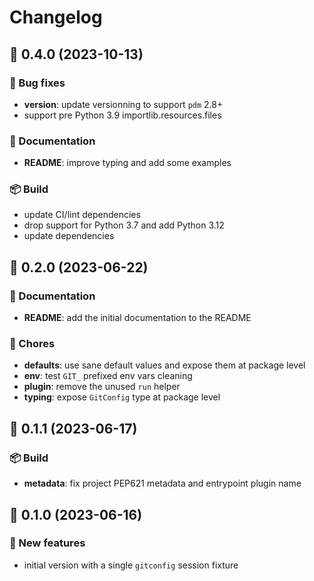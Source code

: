 # Changelog

## 🚀 0.4.0 (2023-10-13)

### 🐛 Bug fixes

- **version**: update versionning to support `pdm` 2.8+
- support pre Python 3.9 importlib.resources.files

### 📖 Documentation

- **README**: improve typing and add some examples

### 📦 Build

- update CI/lint dependencies
- drop support for Python 3.7 and add Python 3.12
- update dependencies

## 🚀 0.2.0 (2023-06-22)

### 📖 Documentation

- **README**: add the initial documentation to the README

### 🧹 Chores

- **defaults**: use sane default values and expose them at package level
- **env**: test `GIT_` prefixed env vars cleaning
- **plugin**: remove the unused `run` helper
- **typing**: expose `GitConfig` type at package level

## 🚀 0.1.1 (2023-06-17)

### 📦 Build

- **metadata**: fix project PEP621 metadata and entrypoint plugin name

## 🚀 0.1.0 (2023-06-16)

### 💫 New features

- initial version with a single `gitconfig` session fixture
